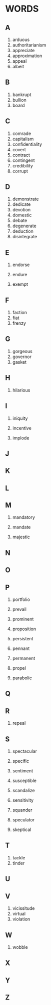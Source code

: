 # WORDS

## A

1. arduous
2. authoritarianism
3. appreciate
4. approximation
5. appeal
6. albeit

## B

1. bankrupt
1. bullion
1. board

## C

1. comrade
2. capitalism
3. confidentiality
4. covert
5. contract
6. contingent
7. credibility
8. corrupt

## D

1. demonstrate
2. dedicate
3. devotion
4. domestic
5. debate
6. degenerate
7. deduction
8. disintegrate

## E

1. endorse

2. endure

3. exempt

## F

1. faction
2. fiat
3. frenzy

## G

1. gorgeous
1. governor
1. gasket

## H

1. hilarious

## I

1. iniquity

2. incentive

3. implode

## J

## K

## L

## M

1. mandatory

2. mandate

3. majestic

## N

## O

## P

1. portfolio

2. prevail

3. prominent

4. proposition

5. persistent

6. pennant

7. permanent

8. propel

9. parabolic

## Q

## R

1. repeal

## S

1. spectacular

2. specific

3. sentiment

4. susceptible

5. scandalize

6. sensitivity

7. squander

8. speculator

9. skeptical

## T

1. tackle
1. tinder

## U

## V

1. vicissitude
2. virtual
3. violation

## W

1. wobble

## X

## Y

## Z
